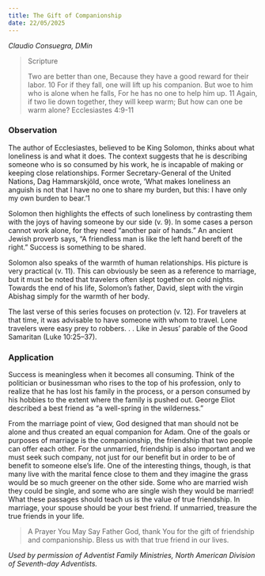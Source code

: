 ```yaml
---
title: The Gift of Companionship
date: 22/05/2025
---
```


_Claudio Consuegra, DMin_

> <p>Scripture</p>
> Two are better than one, Because they have a good reward for their labor. 10 For if they fall, one will lift up his companion. But woe to him who is alone when he falls, For he has no one to help him up. 11 Again, if two lie down together, they will keep warm; But how can one be warm alone? Ecclesiastes 4:9-11

### Observation

The author of Ecclesiastes, believed to be King Solomon, thinks about what loneliness is and what it does. The context suggests that he is describing someone who is so consumed by his work, he is incapable of making or keeping close relationships. Former Secretary-General of the United Nations, Dag Hammarskjöld, once wrote, ‘What makes loneliness an anguish is not that I have no one to share my burden, but this: I have only my own burden to bear.’1

Solomon then highlights the effects of such loneliness by contrasting them with the joys of having someone by our side (v. 9). In some cases a person cannot work alone, for they need “another pair of hands.” An ancient Jewish proverb says, “A friendless man is like the left hand bereft of the right.” Success is something to be shared. 

Solomon also speaks of the warmth of human relationships. His picture is very practical (v. 11). This can obviously be seen as a reference to marriage, but it must be noted that travelers often slept together on cold nights. Towards the end of his life, Solomon’s father, David, slept with the virgin Abishag simply for the warmth of her body.

The last verse of this series focuses on protection (v. 12). For travelers at that time, it was advisable to have someone with whom to travel. Lone travelers were easy prey to robbers. . . Like in Jesus’ parable of the Good Samaritan (Luke 10:25–37). 

### Application

Success is meaningless when it becomes all consuming. Think of the politician or businessman who rises to the top of his profession, only to realize that he has lost his family in the process, or a person consumed by his hobbies to the extent where the family is pushed out. George Eliot described a best friend as “a well-spring in the wilderness.”

From the marriage point of view, God designed that man should not be alone and thus created an equal companion for Adam. One of the goals or purposes of marriage is the companionship, the friendship that two people can offer each other. For the unmarried, friendship is also important and we must seek such company, not just for our benefit but in order to be of benefit to someone else’s life. One of the interesting things, though, is that many live with the marital fence close to them and they imagine the grass would be so much greener on the other side. Some who are married wish they could be single, and some who are single wish they would be married! What these passages should teach us is the value of true friendship. In marriage, your spouse should be your best friend. If unmarried, treasure the true friends in your life.

> <callout>A Prayer You May Say</callout>
> Father God, thank You for the gift of friendship and companionship. Bless us with that true friend in our lives.

_Used by permission of Adventist Family Ministries, North American Division of Seventh-day Adventists._